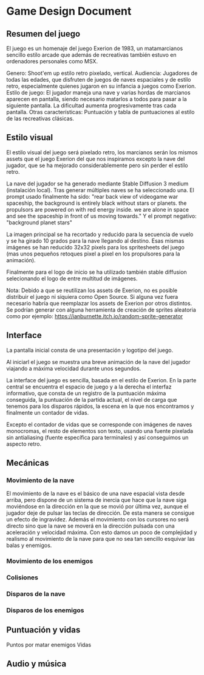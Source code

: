 # Game Design Document

## Resumen del juego

El juego es un homenaje del juego Exerion de 1983, un matamarcianos sencillo estilo arcade que además de recreativas también estuvo en ordenadores personales como MSX.

Genero: Shoot'em up estilo retro pixelado, vertical.
Audiencia: Jugadores de todas las edades, que disfruten de juegos de naves espaciales y de estilo retro, especialmente quienes jugaron en su infancia a juegos como Exerion.
Estilo de juego: El jugador maneja una nave y varias hordas de marcianos aparecen en pantalla, siendo necesario matarlos a todos para pasar a la siguiente pantalla. La dificultad aumenta progresivamente tras cada pantalla.
Otras características: Puntuación y tabla de puntuaciones al estilo de las recreativas clásicas.

## Estilo visual

El estilo visual del juego será pixelado retro, los marcianos serán los mismos assets que el juego Exerion del que nos inspiramos excepto la nave del jugador, que se ha mejorado considerablemente pero sin perder el estilo retro.

La nave del jugador se ha generado mediante Stable Diffusion 3 medium (instalación local). Tras generar múltiples naves se ha seleccionado una. El prompt usado finalmente ha sido:
"rear back view of videogame war spaceship, the background is entirely black without stars or planets. the propulsors are powered on with red energy inside. we are alone in space and see the spaceship in front of us moving towards."
Y el prompt negativo: "background planet stars"

La imagen principal se ha recortado y reducido para la secuencia de vuelo y se ha girado 10 grados para la nave llegando al destino. Esas mismas imágenes se han reducido 32x32 pixels para los spritesheets del juego (mas unos pequeños retoques pixel a pixel en los propulsores para la animación).

Finalmente para el logo de inicio se ha utilizado también stable diffusion selecionando el logo de entre multitud de imágenes.

Nota: Debido a que se reutilizan los assets de Exerion, no es posible distribuir el juego ni siquiera como Open Source. Si alguna vez fuera necesario habría que reemplazar los assets de Exerion por otros distintos.
Se podrían generar con alguna herramienta de creación de sprites aleatoria como por ejemplo:
https://ianburnette.itch.io/random-sprite-generator

## Interface

La pantalla inicial consta de una presentación y logotipo del juego.

Al iniciarl el juego se muestra una breve animación de la nave del jugador viajando a máxima velocidad durante unos segundos.

La interface del juego es sencilla, basada en el estilo de Exerion. En la parte central se encuentra el espacio de juego y a la derecha el interfaz informativo, que consta de un registro de la puntuación máxima conseguida, la puntuación de la partida actual, el nivel de carga que tenemos para los disparos rápidos, la escena en la que nos encontramos y finalmente un contador de vidas.

Excepto el contador de vidas que se corresponde con imágenes de naves monocromas, el resto de elementos son texto, usando una fuente pixelada sin antialiasing (fuente específica para terminales) y así conseguimos un aspecto retro.

## Mecánicas

### Movimiento de la nave

El movimiento de la nave es el básico de una nave espacial vista desde arriba, pero dispone de un sistema de inercia que hace que la nave siga moviéndose en la dirección en la que se movió por última vez, aunque el jugador deje de pulsar las teclas de dirección. De esta manera se consigue un efecto de ingravidez.
Además el movimiento con los cursores no será directo sino que la nave se moverá en la dirección pulsada con una aceleración y velocidad máxima. Con esto damos un poco de complejidad y realismo al movimiento de la nave para que no sea tan sencillo esquivar las balas y enemigos.

### Movimiento de los enemigos
### Colisiones
### Disparos de la nave
### Disparos de los enemigos

## Puntuación y vidas

Puntos por matar enemigos
Vidas

## Audio y música

